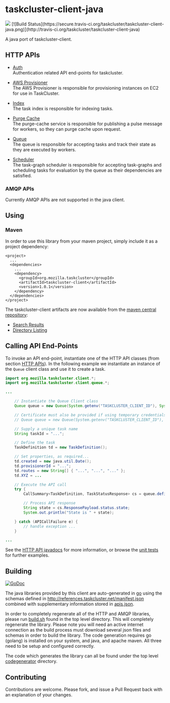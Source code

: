# taskcluster-client-java

<img src="https://tools.taskcluster.net/lib/assets/taskcluster-120.png" />
[![Build Status](https://secure.travis-ci.org/taskcluster/taskcluster-client-java.png)](http://travis-ci.org/taskcluster/taskcluster-client-java)

A java port of taskcluster-client.

## HTTP APIs

* [Auth](http://taskcluster.github.io/taskcluster-client-java/apidocs/org/mozilla/taskcluster/client/auth/Auth.html)  
  Authentication related API end-points for taskcluster.

* [AWS Provisioner](http://taskcluster.github.io/taskcluster-client-java/apidocs/org/mozilla/taskcluster/client/awsprovisioner/AwsProvisioner.html)  
  The AWS Provisioner is responsible for provisioning instances on EC2 for use in TaskCluster.

* [Index](http://taskcluster.github.io/taskcluster-client-java/apidocs/org/mozilla/taskcluster/client/index/Index.html)  
  The task index is responsible for indexing tasks.

* [Purge Cache](http://taskcluster.github.io/taskcluster-client-java/apidocs/org/mozilla/taskcluster/client/purgecache/PurgeCache.html)  
  The purge-cache service is responsible for publishing a pulse message for workers, so they can purge cache upon request.

* [Queue](http://taskcluster.github.io/taskcluster-client-java/apidocs/org/mozilla/taskcluster/client/queue/Queue.html)  
  The queue is responsible for accepting tasks and track their state as they are executed by workers.

* [Scheduler](http://taskcluster.github.io/taskcluster-client-java/apidocs/org/mozilla/taskcluster/client/scheduler/Scheduler.html)  
  The task-graph scheduler is responsible for accepting task-graphs and scheduling tasks for evaluation by the queue as their dependencies are satisfied.

### AMQP APIs

Currently AMQP APIs are not supported in the java client.

## Using

### Maven

In order to use this library from your maven project, simply include it as a project dependency:

```
<project>
  ...
  <dependencies>
    ...
    <dependency>
      <groupId>org.mozilla.taskcluster</groupId>
      <artifactId>taskcluster-client</artifactId>
      <version>1.0.1</version>
    </dependency>
  </dependencies>
</project>
```

The taskcluster-client artifacts are now available from the [maven central repository](http://central.sonatype.org/):

* [Search Results](http://search.maven.org/#search|gav|1|g%3A%22org.mozilla.taskcluster%22%20AND%20a%3A%22taskcluster-client%22)
* [Directory Listing](https://repo1.maven.org/maven2/org/mozilla/taskcluster/taskcluster-client/1.0.1/)

## Calling API End-Points

To invoke an API end-point, instantiate one of the HTTP API classes (from section [HTTP APIs](#http-apis)).
In the following example we instantiate an instance of the `Queue` client class and use it to create a task.

```java
import org.mozilla.taskcluster.client.*;
import org.mozilla.taskcluster.client.queue.*;

...

    // Instantiate the Queue Client class
    Queue queue = new Queue(System.getenv("TASKCLUSTER_CLIENT_ID"), System.getenv("TASKCLUSTER_ACCESS_TOKEN"));

    // Certificate must also be provided if using temporary credentials
    // Queue queue = new Queue(System.getenv("TASKCLUSTER_CLIENT_ID"), System.getenv("TASKCLUSTER_ACCESS_TOKEN"), System.getenv("TASKCLUSTER_CERTIFICATE"));

    // Supply a unique task name
    String taskId = "...";

    // Define the task
    TaskDefinition td = new TaskDefinition();

    // Set properties, as required...
    td.created = new java.util.Date();
    td.provisionerId = "...";
    td.routes = new String[] { "...", "...", "..." };
    td.XYZ = ...

    // Execute the API call
    try {
        CallSummary<TaskDefinition, TaskStatusResponse> cs = queue.defineTask(taskId, td);

        // Process API response
        String state = cs.ResponsePayload.status.state;
        System.out.println("State is " + state);

    } catch (APICallFailure e) {
        // handle exception ...
    }

...
```

See the [HTTP API javadocs](#http-apis) for more information, or browse the [unit tests](https://github.com/taskcluster/taskcluster-client-java/tree/master/src/test/java/org/mozilla/taskcluster) for further examples.
## Building

[![GoDoc](https://godoc.org/github.com/taskcluster/taskcluster-client-java?status.png)](https://godoc.org/github.com/taskcluster/taskcluster-client-java)

The java libraries provided by this client are auto-generated in
[go](https://golang.org/) using the schemas defined in
http://references.taskcluster.net/manifest.json combined with supplementary
information stored in
[apis.json](https://github.com/taskcluster/taskcluster-client-java/blob/master/codegenerator/model/apis.json).

In order to completely regenerate all of the HTTP and AMQP libraries, please run
[build.sh](https://github.com/taskcluster/taskcluster-client-java/blob/master/build.sh)
found in the top level directory. This will completely regenerate the library.
Please note you will need an active internet connection as the build process
must download several json files and schemas in order to build the library. The
code generation requires go (golang) is installed on your system, and java, and
apache maven. All three need to be setup and configured correctly.

The code which generates the library can all be found under the top level
[codegenerator](https://github.com/taskcluster/taskcluster-client-java/tree/master/codegenerator)
directory.

## Contributing

Contributions are welcome. Please fork, and issue a Pull Request back with an explanation of your changes.
